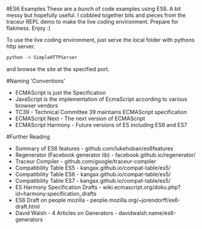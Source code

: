 #ES6 Examples
These are a bunch of code examples using ES6. A bit messy but hopefully useful. I cobbled together bits and pieces from the traceur REPL demo to make the live coding environment. Prepare for flakiness. Enjoy :)

To use the live coding environment, just serve the local folder with pythons http server.
```bash
python -m SimpleHTTPServer
```
and browse the site at the specified port.

#Naming 'Conventions'
- ECMAScript is just the Specification
- JavaScript is the implementation of EcmaScript according to various browser vendors
- TC39 - Technical Committee 39 maintains ECMAScript specification
- ECMAScript Next - The next version of ECMAScript
- ECMAScript Harmony - Future versions of ES including ES6 and ES7

#Further Reading
- Summary of ES6 features                   - github.com/lukehoban/es6features
- Regenerator (Facebook generator lib)      - facebook.github.io/regenerator/
- Traceur Compiler                          - github.com/google/traceur-compiler
- Compatibility Table ES5                   - kangax.github.io/compat-table/es5/
- Compatibility Table ES6                   - kangax.github.io/compat-table/es5/
- Compatibility Table ES7                   - kangax.github.io/compat-table/es5/
- ES Harmony Specification Drafts           - wiki.ecmascript.org/doku.php?id=harmony:specification_drafts
- ES6 Draft on people mozilla               - people.mozilla.org/~jorendorff/es6-draft.html
- David Walsh - 4 Articles on Generators    - davidwalsh.name/es6-generators
